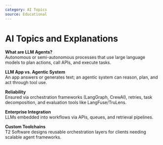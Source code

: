 ```yaml
---
category: AI Topics
source: Educational
---
```


# AI Topics and Explanations

**What are LLM Agents?**  
Autonomous or semi-autonomous processes that use large language models to plan actions, call APIs, and execute tasks.

**LLM App vs. Agentic System**  
An app answers or generates text; an agentic system can reason, plan, and act through tool use.

**Reliability**  
Ensured via orchestration frameworks (LangGraph, CrewAI), retries, task decomposition, and evaluation tools like LangFuse/TruLens.

**Enterprise Integration**  
LLMs embedded into workflows via APIs, queues, and retrieval pipelines.

**Custom Toolchains**  
T2 Software designs reusable orchestration layers for clients needing scalable agent frameworks.
